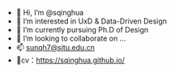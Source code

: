 - 👋 Hi, I’m @sqinghua
- 👀 I’m interested in UxD & Data-Driven Design
- 🌱 I’m currently pursuing Ph.D of Design
- 💞️ I’m looking to collaborate on ...
- 📫 sunqh7@sjtu.edu.cn
- 📝cv：https://sqinghua.github.io/

<!---
sqinghua/sqinghua is a ✨ special ✨ repository because its `README.md` (this file) appears on your GitHub profile.
You can click the Preview link to take a look at your changes.
--->
